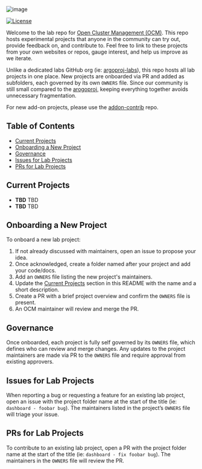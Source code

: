 ![image](assets/ocm-lab-logo.jpg)

[![License](https://img.shields.io/badge/License-Apache_2.0-blue.svg)](https://opensource.org/licenses/Apache-2.0)

Welcome to the lab repo for [Open Cluster Management (OCM)](https://open-cluster-management.io/).
This repo hosts experimental projects that anyone in the community can try out, provide feedback on, and contribute to.
Feel free to link to these projects from your own websites or repos, gauge interest, and help us improve as we iterate.

Unlike a dedicated labs GitHub org (ie: [argoproj-labs](https://github.com/argoproj-labs)),
this repo hosts all lab projects in one place.
New projects are onboarded via PR and added as subfolders, each governed by its own `OWNERS` file.
Since our community is still small compared to the [arogoproj](https://github.com/argoproj),
keeping everything together avoids unnecessary fragmentation.


For new add-on projects, please use the
[addon-contrib](https://github.com/open-cluster-management-io/addon-contrib) repo.


## Table of Contents
- [Current Projects](#current-projects)
- [Onboarding a New Project](#onboarding-a-new-project)
- [Governance](#governance)
- [Issues for Lab Projects](#issues-for-lab-projects)  
- [PRs for Lab Projects](#prs-for-lab-projects)


## Current Projects

- **TBD**
  TBD
- **TBD**
  TBD

## Onboarding a New Project

To onboard a new lab project:

1. If not already discussed with maintainers, open an issue to propose your idea.
1. Once acknowledged, create a folder named after your project and add your code/docs.
1. Add an `OWNERS` file listing the new project's maintainers.
1. Update the [Current Projects](#current-projects) section in this README with the name and a short description.  
1. Create a PR with a brief project overview and confirm the `OWNERS` file is present.  
1. An OCM maintainer will review and merge the PR.  


## Governance

Once onboarded, each project is fully self governed by its `OWNERS` file,
which defines who can review and merge changes.
Any updates to the project maintainers are made via PR to the `OWNERS` file
and require approval from existing approvers.


## Issues for Lab Projects

When reporting a bug or requesting a feature for an existing lab project,
open an issue with the project folder name at the start of the title (ie: `dashboard - foobar bug`).
The maintainers listed in the project’s `OWNERS` file will triage your issue.


## PRs for Lab Projects

To contribute to an existing lab project,
open a PR with the project folder name at the start of the title (ie: `dashboard - fix foobar bug`).
The maintainers in the `OWNERS` file will review the PR.
